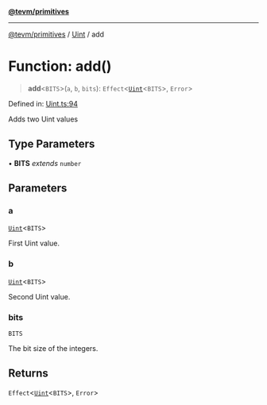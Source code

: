 [**@tevm/primitives**](../../../README.md)

***

[@tevm/primitives](../../../globals.md) / [Uint](../README.md) / add

# Function: add()

> **add**\<`BITS`\>(`a`, `b`, `bits`): `Effect`\<[`Uint`](../type-aliases/Uint.md)\<`BITS`\>, `Error`\>

Defined in: [Uint.ts:94](https://github.com/evmts/tevm-monorepo/blob/main/packages/primitives/src/Uint.ts#L94)

Adds two Uint values

## Type Parameters

• **BITS** *extends* `number`

## Parameters

### a

[`Uint`](../type-aliases/Uint.md)\<`BITS`\>

First Uint value.

### b

[`Uint`](../type-aliases/Uint.md)\<`BITS`\>

Second Uint value.

### bits

`BITS`

The bit size of the integers.

## Returns

`Effect`\<[`Uint`](../type-aliases/Uint.md)\<`BITS`\>, `Error`\>
